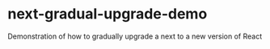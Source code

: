 # next-gradual-upgrade-demo
Demonstration of how to gradually upgrade a next to a new version of React
